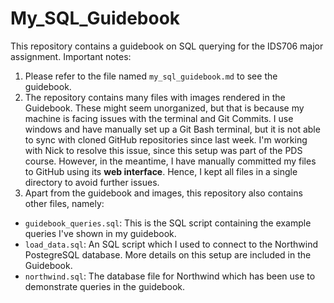 # My_SQL_Guidebook
This repository contains a guidebook on SQL querying for the IDS706 major assignment. Important notes:

1. Please refer to the file named `my_sql_guidebook.md` to see the guidebook.
2. The repository contains many files with images rendered in the Guidebook. These might seem unorganized, but that is because my machine is facing issues with the terminal and Git Commits. I use windows and have manually set up a Git Bash terminal, but it is not able to sync with cloned GitHub repositories since last week. I'm working with Nick to resolve this issue, since this setup was part of the PDS course. However, in the meantime, I have manually committed my files to GitHub using its **web interface**. Hence, I kept all files in a single directory to avoid further issues.
3. Apart from the guidebook and images, this repository also contains other files, namely:

- `guidebook_queries.sql`: This is the SQL script containing the example queries I've shown in my guidebook.
- `load_data.sql`: An SQL script which I used to connect to the Northwind PostegreSQL database. More details on this setup are included in the Guidebook.
- `northwind.sql`: The database file for Northwind which has been use to demonstrate queries in the guidebook.
